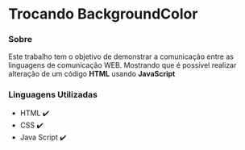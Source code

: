 # Trocando BackgroundColor

<h3 align="left">Sobre</h3>
<p>Este trabalho tem o objetivo de demonstrar a comunicação entre as linguagens de comunicação WEB. Mostrando que é possível realizar alteração de um código <b>HTML</b> usando <b>JavaScript</b> </p>
<h3 align="left">Linguagens Utilizadas</h3>
<ul>
  <li> HTML ✔️ </li>
  <li> CSS ✔️ </li>
  <li> Java Script ✔️ </li>
</ul>

